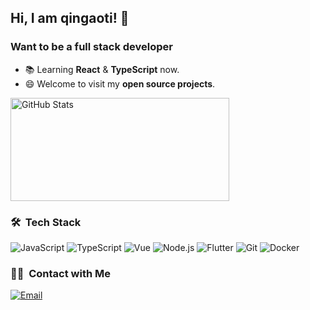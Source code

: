 ## Hi, I am qingaoti! 👋

### Want to be a full stack developer

- 📚  Learning  **React** & **TypeScript** now.
- 😄  Welcome to visit my **open source projects**.

<div class="half">
  <img width="350px" height="165px" alt="GitHub Stats" src="https://github-readme-stats.vercel.app/api?username=hackycy&count_private=true&show_icons=true" />
</div>

### 🛠 &nbsp;Tech Stack
![JavaScript](https://img.shields.io/badge/-JavaScript-333333?style=flat&logo=javascript)
![TypeScript](https://img.shields.io/badge/-TypeScript-333333?style=flat&logo=typescript)
![Vue](https://img.shields.io/badge/-Vue-333333?style=flat&logo=vue.js)
![Node.js](https://img.shields.io/badge/-Node-333333?style=flat&logo=node.js)
![Flutter](https://img.shields.io/badge/-Flutter-333333?style=flat&logo=flutter)
![Git](https://img.shields.io/badge/-Git-333333?style=flat&logo=git)
![Docker](https://img.shields.io/badge/-Docker-333333?style=flat&logo=docker)

### 🤝🏻 &nbsp;Contact with Me
<a href="mailto:qingaoti@qq.com"><img alt="Email" src="https://img.shields.io/badge/Email-qingaoti@qq.com-blue?style=flat-square&logo=gmail"></a>
